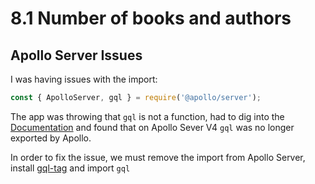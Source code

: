 # 8.1 Number of books and authors

## Apollo Server Issues

 I was having issues with the import: 
```js
const { ApolloServer, gql } = require('@apollo/server');
```

The app was throwing that `gql` is not a function, had to dig into the [Documentation](https://www.apollographql.com/docs/apollo-server/migration/#gql-graphql-tag) and found that on Apollo Sever V4 `gql` was no longer exported by Apollo.

In order to fix the issue, we must remove the import from Apollo Server, install [gql-tag](https://www.npmjs.com/package/graphql-tag) and import `gql`

